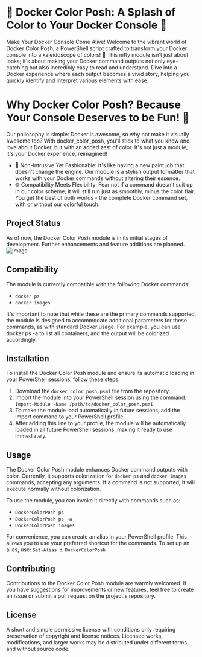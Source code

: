 # 🌈 Docker Color Posh: A Splash of Color to Your Docker Console 🚀
Make Your Docker Console Come Alive!
Welcome to the vibrant world of Docker Color Posh, a PowerShell script crafted to transform your Docker console into a kaleidoscope of colors! 🎨 This nifty module isn't just about looks; it's about making your Docker command outputs not only eye-catching but also incredibly easy to read and understand. Dive into a Docker experience where each output becomes a vivid story, helping you quickly identify and interpret various elements with ease.

# Why Docker Color Posh? Because Your Console Deserves to be Fun! 🎉
Our philosophy is simple: Docker is awesome, so why not make it visually awesome too? With docker_color_posh, you'll stick to what you know and love about Docker, but with an added zest of color. It's not just a module; it's your Docker experience, reimagined!

- 🚦 Non-Intrusive Yet Fashionable: It's like having a new paint job that doesn't change the engine. Our module is a stylish output formatter that works with your Docker commands without altering their essence.
- 🌐 Compatibility Meets Flexibility: Fear not if a command doesn't suit up in our color scheme; it will still run just as smoothly, minus the color flair. You get the best of both worlds - the complete Docker command set, with or without our colorful touch.

## Project Status
As of now, the Docker Color Posh module is in its initial stages of development. Further enhancements and feature additions are planned.
![image](https://github.com/IsWladi/Docker-Color-Posh/assets/133131317/327df00a-aa68-4b77-9745-ba3ae631ad62)


## Compatibility
The module is currently compatible with the following Docker commands:
 - `docker ps`
 - `docker images`

It's important to note that while these are the primary commands supported, the module is designed to accommodate additional parameters for these commands, as with standard Docker usage. For example, you can use docker ps -a to list all containers, and the output will be colorized accordingly.

## Installation
To install the Docker Color Posh module and ensure its automatic loading in your PowerShell sessions, follow these steps:
1. Download the `docker_color_posh.psm1` file from the repository.
2. Import the module into your PowerShell session using the command: `Import-Module -Name /path/to/docker_color_posh.psm1`
3. To make the module load automatically in future sessions, add the import command to your PowerShell profile.
4. After adding this line to your profile, the module will be automatically loaded in all future PowerShell sessions, making it ready to use immediately.

## Usage
The Docker Color Posh module enhances Docker command outputs with color. Currently, it supports colorization for `docker ps` and `docker images` commands, accepting any arguments. If a command is not supported, it will execute normally without colorization.

To use the module, you can invoke it directly with commands such as:
- `DockerColorPosh ps`
- `DockerColorPosh ps -a`
- `DockerColorPosh images`

For convenience, you can create an alias in your PowerShell profile. This allows you to use your preferred shortcut for the commands. To set up an alias, use: `Set-Alias d DockerColorPosh`

## Contributing
Contributions to the Docker Color Posh module are warmly welcomed. If you have suggestions for improvements or new features, feel free to create an issue or submit a pull request on the project's repository.

## License
A short and simple permissive license with conditions only requiring preservation of copyright and license notices. Licensed works, modifications, and larger works may be distributed under different terms and without source code.
